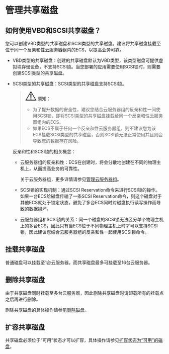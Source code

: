 # 管理共享磁盘<a name="dss_01_2315"></a>

## 如何使用VBD和SCSI共享磁盘？<a name="section12480172712221"></a>

您可以创建VBD类型的共享磁盘和SCSI类型的共享磁盘。建议将共享磁盘挂载至位于同一个反亲和性云服务器组内的ECS，以提高业务可靠。

-   VBD类型的共享磁盘：创建的共享磁盘默认为VBD类型，该类型磁盘可提供虚拟块存储设备，不支持SCSI锁。当您部署的应用需要使用SCSI锁时，则需要创建SCSI类型的共享磁盘。
-   SCSI类型的共享磁盘：SCSI类型的共享磁盘支持SCSI锁。

    >![](public_sys-resources/icon-notice.gif) **须知：** 
    >-   为了提升数据的安全性，建议您结合云服务器组的反亲和性一同使用SCSI锁，即将SCSI类型的共享磁盘挂载给同一个反亲和性云服务器组内的ECS。
    >-   如果ECS不属于任何一个反亲和性云服务器组，则不建议您为该ECS挂载SCSI类型的共享磁盘，否则SCSI锁无法正常使用并且则会导致您的数据存在风险。

    反亲和性和SCSI锁的相关概念：

    -   云服务器组的反亲和性：ECS在创建时，将会分散地创建在不同的物理主机上，从而提高业务的可靠性。

        关于云服务器组，更多详情请参见[管理云服务器组](https://support.huaweicloud.com/usermanual-ecs/ecs_03_0150.html)。

    -   SCSI锁的实现机制：通过SCSI Reservation命令来进行SCSI锁的操作。如果一台ECS给磁盘传输了一条SCSI Reservation命令，则这个磁盘对于其他ECS就处于锁定状态，避免了多台ECS同时对磁盘执行读写操作而导致的数据损坏。
    -   云服务器组和SCSI锁的关系：同一个磁盘的SCSI锁无法区分单个物理主机上的多台ECS，因此只有当ECS位于不同物理主机上时才可以支持SCSI锁，因此建议您结合云服务器组的反亲和性一起使用SCSI锁命令。


## 挂载共享磁盘<a name="section39345760"></a>

普通磁盘可以挂载至1台云服务器，而共享磁盘最多可挂载至16台云服务器。

## 删除共享磁盘<a name="section18567520"></a>

由于共享磁盘同时挂载至多台云服务器，因此删除共享磁盘时请卸载所有的挂载点之后再进行删除。

删除共享磁盘的具体操作请参见[删除磁盘](删除磁盘.md)。

## 扩容共享磁盘<a name="section87872218171"></a>

共享磁盘必须位于“可用”状态才可以扩容，具体操作请参见[扩容状态为“可用”的磁盘](扩容状态为-可用-的磁盘.md)。

